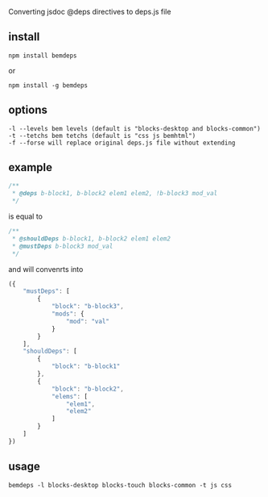 Converting jsdoc @deps directives to deps.js file

install
---------------
    npm install bemdeps

or

    npm install -g bemdeps


options
-----------
    -l --levels bem levels (default is "blocks-desktop and blocks-common")
    -t --tetchs bem tetchs (default is "css js bemhtml")
    -f --forse will replace original deps.js file without extending

example
-----------
````javascript
/**
 * @deps b-block1, b-block2 elem1 elem2, !b-block3 mod_val
 */
````
is equal to

````javascript
/**
 * @shouldDeps b-block1, b-block2 elem1 elem2
 * @mustDeps b-block3 mod_val
 */
````

and will convenrts into

````javascript
({
    "mustDeps": [
        {
            "block": "b-block3",
            "mods": {
                "mod": "val"
            }
        }
    ],
    "shouldDeps": [
        {
            "block": "b-block1"
        },
        {
            "block": "b-block2",
            "elems": [
                "elem1",
                "elem2"
            ]
        }
    ]
})
````

usage
-----------
    bemdeps -l blocks-desktop blocks-touch blocks-common -t js css
